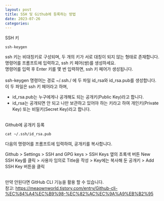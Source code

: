 ```yaml
---
layout: post
title: SSH 및 Github에 등록하는 방법
date: 2023-07-26
categories: 
---
```

SSH 키

```
ssh-keygen
```
ssh 키는 비대칭키로 구성되며, 두 개의 키가 서로 대칭이 되지 않는 형태로 존재합니다. <br>
명령어를 프롬프트에 입력하고, ssh 키 페어(쌍)를 생성하세요. <br>
명령어를 입력 후 Enter 키를 몇 번 입력하면, ssh 키 페어가 생성됩니다.<br>
<br>
ssh-keygen 명령어는 경로 ~/.ssh./ 에 두 파일 id_rsa와 id_rsa.pub를 생성합니다. 
이 두 파일은 ssh 키 페어라고 하며, 
- id_rsa.pub는 누구에게나 공개해도 되는 공개키(Public Key)라고 합니다. 
- id_rsa는 공개되면 안 되고 나만 보관하고 있어야 하는 키라고 하여 개인키(Private Key) 또는 비밀키(Secret Key)라고 합니다.<br/><br/>






Github에 공개키 등록
```
cat ~/.ssh/id_rsa.pub
```
다음의 명령어를 프롬프트에 입력하여, 공개키를 복사합니다.

Github > Settings > SSH and GPG keys > SSH Keys 옆의 초록색 버튼 New SSH Key를 클릭 > 사용자 임의로 Title을 작성 >
Key에는 복사해 둔 공개키 > Add SSH Key 버튼을 클릭<br/><br/>




만약 안된다면 GitHub CLI 기능을 활용 할 수 있습니다.<br>
참고:
https://meaownworld.tistory.com/entry/Github-cli-%EC%84%A4%EC%B9%98-%EC%82%AC%EC%9A%A9%EB%B2%95